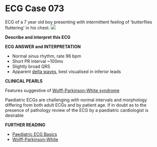 # ECG Case 073


ECG of a 7 year old boy presenting with intermittent feeling of ‘butterflies fluttering’ in his chest.
![](https://litfl.com/wp-content/uploads/2018/08/ECG-Case-073-Top-100.jpg)



**Describe and interpret this ECG** 

**ECG ANSWER and INTERPRETATION** 

- Normal sinus rhythm, rate 96 bpm
- Short PR interval ~100ms
- Slightly broad QRS
- Apparent [delta waves](https://litfl.com/delta-wave-ecg-library/), best visualised in inferior leads

**CLINICAL PEARLS** 


Features suggestive of [Wolff-Parkinson-White syndrome](https://litfl.com/pre-excitation-syndromes-ecg-library/)


Paediatric ECGs are challenging with normal intervals and morphology differing from both adult ECGs and by patient age. If in doubt as to the presence of pathology review of the ECG by a paediatric cardiologist is desirable

**FURTHER READING** 

- [Paediatric ECG Basics](https://litfl.com/paediatric-ecg-basics/)
- [Wolff-Parkinson-White](https://litfl.com/pre-excitation-syndromes-ecg-library/)

